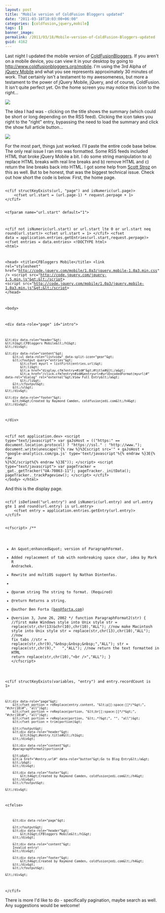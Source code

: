 ```yaml
---
layout: post
title: "Mobile version of ColdFusion Bloggers updated"
date: "2011-03-18T10:03:00+06:00"
categories: [coldfusion,jquery,mobile]
tags: []
banner_image: 
permalink: /2011/03/18/Mobile-version-of-ColdFusion-Bloggers-updated
guid: 4162
---
```


Last night I updated the mobile version of <a href="http://www.coldfusionbloggers.org">ColdFusionBloggers</a>. If you aren't on a mobile device, you can view it in your desktop by going to <a href="http://www.coldfusionbloggers.org/mobile">http://www.coldfusionbloggers.org/mobile</a>. I'm using the 3rd Alpha of <a href="http://www.jquerymobile.com">jQuery Mobile</a> and what you see represents approximately 30 minutes of work. That certainly isn't a testament to my awesomeness, but more a testament to the power of jQuery Mobile, jQuery, and of course, ColdFusion. It isn't quite perfect yet. On the home screen you may notice this icon to the right...

<p/>
<!--more-->
<img src="https://static.raymondcamden.com/images/cfjedi/ScreenClip48.png" />
<p/>

The idea I had was - clicking on the title shows the summary (which could be short or long depending on the RSS feed). Clicking the icon takes you right to the "right" entry, bypassing the need to load the summary and click the show full article button...
<p/>


<img src="https://static.raymondcamden.com/images/cfjedi/ScreenClip49.png" />
<p/>

For the most part, things just worked. I'll paste the entire code base below. The only real issue I ran into was formatted. Some RSS feeds included HTML that broke jQuery Mobile a bit. I do some string manipulation to a) replace HTML breaks with real line breaks and b) remove HTML and c) return the line breaks back into HTML. I got some help from <a href="http://www.boyzoid.com">Scott Stroz</a> on this as well. But to be honest, that was the biggest technical issue. Check out how short the code is below. First, the home page.

<p/>

<code>
&lt;cfif structKeyExists(url, "page") and isNumeric(url.page)&gt;
	&lt;cfset url.start = (url.page-1) * request.perpage + 1&gt;
&lt;/cfif&gt;

&lt;cfparam name="url.start" default="1"&gt;

&lt;cfif not isNumeric(url.start) or url.start lte 0 or url.start neq round(url.start)&gt;
	&lt;cfset url.start = 1&gt;
&lt;/cfif&gt;
&lt;cfset data = application.entries.getEntries(url.start,request.perpage)&gt;
&lt;cfset entries = data.entries&gt;
&lt;!DOCTYPE html&gt;
&lt;html&gt;

&lt;head&gt;
&lt;title&gt;CFBloggers Mobile&lt;/title&gt;
&lt;link rel="stylesheet" href="http://code.jquery.com/mobile/1.0a3/jquery.mobile-1.0a3.min.css" /&gt;
&lt;script src="http://code.jquery.com/jquery-1.5.min.js"&gt;&lt;/script&gt;
&lt;script src="http://code.jquery.com/mobile/1.0a3/jquery.mobile-1.0a3.min.js"&gt;&lt;/script&gt;
&lt;/head&gt;

&lt;body&gt;

&lt;div data-role="page" id="intro"&gt;

	&lt;div data-role="header"&gt;
	&lt;h1&gt;CFBloggers Mobile&lt;/h1&gt;
	&lt;/div&gt;

	&lt;div data-role="content"&gt;
		&lt;ul data-role="listview" data-split-icon="gear"&gt;
		&lt;cfoutput query="entries"&gt;
			&lt;cfset myurl = listFirst(entries.url)&gt;
			&lt;li&gt;
			&lt;a href="display.cfm?entry=#id#"&gt;#title#&lt;/a&gt;
			&lt;a href="/click.cfm?entry=#id#&entryurl=#urlEncodedFormat(myurl)#" data-rel="dialog" rel="external"&gt;View Full Entry&lt;/a&gt;
			&lt;/li&gt;
		&lt;/cfoutput&gt;
		&lt;/ul&gt;
	&lt;/div&gt;

	&lt;div data-role="footer"&gt;
		&lt;h4&gt;Created by Raymond Camden, coldfusionjedi.com&lt;/h4&gt;
	&lt;/div&gt;

&lt;/div&gt;

&lt;cfif not application.dev&gt;
&lt;script type="text/javascript"&gt;
var gaJsHost = (("https:" == document.location.protocol) ? "https://ssl." : "http://www.");
document.write(unescape("{% raw %}%3Cscript src='" + gaJsHost + "google-analytics.com/ga.js' type='text/javascript'%{% endraw %}3E{% raw %}%3C/script%{% endraw %}3E"));
&lt;/script&gt;
&lt;script type="text/javascript"&gt;
var pageTracker = _gat._getTracker("UA-70863-11");
pageTracker._initData();
pageTracker._trackPageview();
&lt;/script&gt;
&lt;/cfif&gt;
&lt;/body&gt;
&lt;/html&gt;
</code>

<p>

And this is the display page.

<p>

<code>
&lt;cfif isDefined("url.entry") and isNumeric(url.entry) and url.entry gte 1 and round(url.entry) is url.entry&gt;
	&lt;cfset entry = application.entries.getEntry(url.entry)&gt;	
&lt;/cfif&gt;

&lt;cfscript&gt;
/**
* An &amp;quot;enhanced&amp;quot; version of ParagraphFormat.
* Added replacement of tab with nonbreaking space char, idea by Mark R Andrachek.
* Rewrite and multiOS support by Nathan Dintenfas.
* 
* @param string      The string to format. (Required)
* @return Returns a string. 
* @author Ben Forta (ben@forta.com) 
* @version 3, June 26, 2002 
*/
function ParagraphFormat2(str) {
    //first make Windows style into Unix style
    str = replace(str,chr(13)&chr(10),chr(10),"ALL");
    //now make Macintosh style into Unix style
    str = replace(str,chr(13),chr(10),"ALL");
    //now fix tabs
    //str = replace(str,chr(9),"&amp;nbsp;&amp;nbsp;&amp;nbsp;","ALL");
     str = replace(str,chr(9),"&nbsp;&nbsp;&nbsp;","ALL");
    //now return the text formatted in HTML
    return replace(str,chr(10),"&lt;br /&gt;","ALL");
}
&lt;/cfscript&gt;

&lt;cfif structKeyExists(variables, "entry") and entry.recordCount is 1&gt;

	&lt;div data-role="page"&gt;
		&lt;cfset portion = reReplace(entry.content, "&lt;p[[:space:]]*/*&gt;", "#chr(10)#", "all")&gt;
		&lt;cfset portion = reReplace(portion, "&lt;br[[:space:]]*/*&gt;", "#chr(10)#", "all")&gt;
		&lt;cfset portion = reReplace(portion, "&lt;.*?&gt;", "", "all")&gt;
		&lt;cfset portion = trim(portion)&gt;
		
		&lt;cfoutput&gt;	
		&lt;div data-role="header"&gt;
			&lt;h1&gt;#entry.title#&lt;/h1&gt;
		&lt;/div&gt;

		&lt;div data-role="content"&gt;
		#paragraphFormat2(portion)#
		
		&lt;p&gt;
		&lt;a href="#entry.url#" data-role="button"&gt;Go to Blog Entry&lt;/a&gt;
		&lt;/p&gt;
		&lt;/div&gt;

		&lt;div data-role="footer"&gt;
			&lt;h4&gt;Created by Raymond Camden, coldfusionjedi.com&lt;/h4&gt;
		&lt;/div&gt;
		&lt;/cfoutput&gt;

	&lt;/div&gt;

&lt;cfelse&gt;
	
		&lt;div data-role="page"&gt;

		&lt;cfoutput&gt;	
		&lt;div data-role="header"&gt;
			&lt;h1&gt;CFBloggers Mobile&lt;/h1&gt;
		&lt;/div&gt;

		&lt;div data-role="content"&gt;
		Invalid entry!
		&lt;/div&gt;

		&lt;div data-role="footer"&gt;
			&lt;h4&gt;Created by Raymond Camden, coldfusionjedi.com&lt;/h4&gt;
		&lt;/div&gt;
		&lt;/cfoutput&gt;

	&lt;/div&gt;
	
&lt;/cfif&gt;
</code>

<p>

There is more I'd like to do - specifically pagination, maybe search as well. Any suggestions would be welcome!